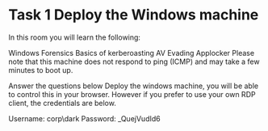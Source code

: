 # Task 1  Deploy the Windows machine
In this room you will learn the following:

Windows Forensics
Basics of kerberoasting
AV Evading
Applocker
Please note that this machine does not respond to ping (ICMP) and may take a few minutes to boot up.

Answer the questions below
Deploy the windows machine, you will be able to control this in your browser. However if you prefer to use your own RDP client, the credentials are below.

Username: corp\dark
Password: _QuejVudId6


